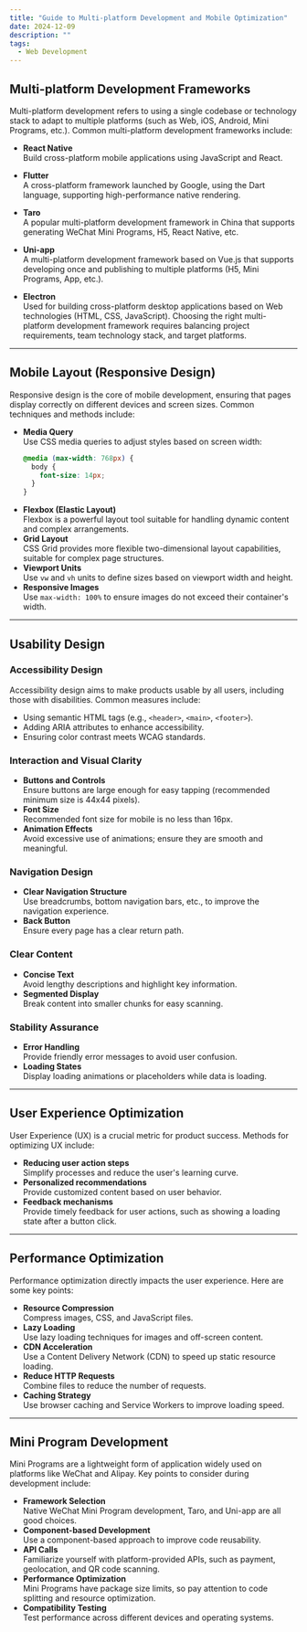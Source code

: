 ```yaml
---
title: "Guide to Multi-platform Development and Mobile Optimization"
date: 2024-12-09
description: ""
tags:
  - Web Development
---
```

## Multi-platform Development Frameworks
Multi-platform development refers to using a single codebase or technology stack to adapt to multiple platforms (such as Web, iOS, Android, Mini Programs, etc.). Common multi-platform development frameworks include:
- **React Native**  
  Build cross-platform mobile applications using JavaScript and React.
  
- **Flutter**  
  A cross-platform framework launched by Google, using the Dart language, supporting high-performance native rendering.
- **Taro**  
  A popular multi-platform development framework in China that supports generating WeChat Mini Programs, H5, React Native, etc.
- **Uni-app**  
  A multi-platform development framework based on Vue.js that supports developing once and publishing to multiple platforms (H5, Mini Programs, App, etc.).
- **Electron**  
  Used for building cross-platform desktop applications based on Web technologies (HTML, CSS, JavaScript).
Choosing the right multi-platform development framework requires balancing project requirements, team technology stack, and target platforms.
---
## Mobile Layout (Responsive Design)
Responsive design is the core of mobile development, ensuring that pages display correctly on different devices and screen sizes. Common techniques and methods include:
- **Media Query**  
  Use CSS media queries to adjust styles based on screen width:
  ```css
  @media (max-width: 768px) {
    body {
      font-size: 14px;
    }
  }
  ```
- **Flexbox (Elastic Layout)**  
  Flexbox is a powerful layout tool suitable for handling dynamic content and complex arrangements.
- **Grid Layout**  
  CSS Grid provides more flexible two-dimensional layout capabilities, suitable for complex page structures.
- **Viewport Units**  
  Use `vw` and `vh` units to define sizes based on viewport width and height.
- **Responsive Images**  
  Use `max-width: 100%` to ensure images do not exceed their container's width.
---
## Usability Design
### Accessibility Design
Accessibility design aims to make products usable by all users, including those with disabilities. Common measures include:
- Using semantic HTML tags (e.g., `<header>`, `<main>`, `<footer>`).
- Adding ARIA attributes to enhance accessibility.
- Ensuring color contrast meets WCAG standards.
### Interaction and Visual Clarity
- **Buttons and Controls**  
  Ensure buttons are large enough for easy tapping (recommended minimum size is 44x44 pixels).
- **Font Size**  
  Recommended font size for mobile is no less than 16px.
- **Animation Effects**  
  Avoid excessive use of animations; ensure they are smooth and meaningful.
### Navigation Design
- **Clear Navigation Structure**  
  Use breadcrumbs, bottom navigation bars, etc., to improve the navigation experience.
- **Back Button**  
  Ensure every page has a clear return path.
### Clear Content
- **Concise Text**  
  Avoid lengthy descriptions and highlight key information.
- **Segmented Display**  
  Break content into smaller chunks for easy scanning.
### Stability Assurance
- **Error Handling**  
  Provide friendly error messages to avoid user confusion.
- **Loading States**  
  Display loading animations or placeholders while data is loading.
---
## User Experience Optimization
User Experience (UX) is a crucial metric for product success. Methods for optimizing UX include:
- **Reducing user action steps**  
  Simplify processes and reduce the user's learning curve.
- **Personalized recommendations**  
  Provide customized content based on user behavior.
- **Feedback mechanisms**  
  Provide timely feedback for user actions, such as showing a loading state after a button click.
---
## Performance Optimization
Performance optimization directly impacts the user experience. Here are some key points:
- **Resource Compression**  
  Compress images, CSS, and JavaScript files.
- **Lazy Loading**  
  Use lazy loading techniques for images and off-screen content.
- **CDN Acceleration**  
  Use a Content Delivery Network (CDN) to speed up static resource loading.
- **Reduce HTTP Requests**  
  Combine files to reduce the number of requests.
- **Caching Strategy**  
  Use browser caching and Service Workers to improve loading speed.
---
## Mini Program Development
Mini Programs are a lightweight form of application widely used on platforms like WeChat and Alipay. Key points to consider during development include:
- **Framework Selection**  
  Native WeChat Mini Program development, Taro, and Uni-app are all good choices.
- **Component-based Development**  
  Use a component-based approach to improve code reusability.
- **API Calls**  
  Familiarize yourself with platform-provided APIs, such as payment, geolocation, and QR code scanning.
- **Performance Optimization**  
  Mini Programs have package size limits, so pay attention to code splitting and resource optimization.
- **Compatibility Testing**  
  Test performance across different devices and operating systems.
